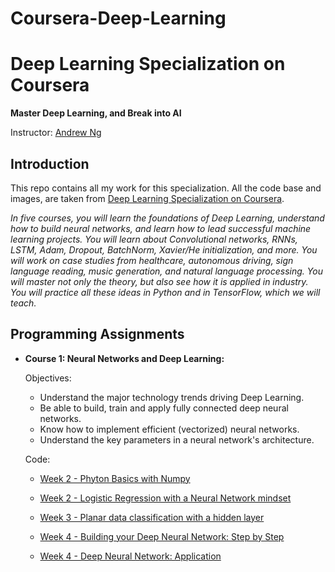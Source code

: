 # Coursera-Deep-Learning

# Deep Learning Specialization on Coursera

**Master Deep Learning, and Break into AI**

Instructor: [Andrew Ng](http://www.andrewng.org/)

## Introduction

This repo contains all my work for this specialization. All the code base and images, are taken from [Deep Learning Specialization on Coursera](https://www.coursera.org/specializations/deep-learning).

*In five courses, you will learn the foundations of Deep Learning, understand how to build neural networks, and learn how to lead successful machine learning projects. You will learn about Convolutional networks, RNNs, LSTM, Adam, Dropout, BatchNorm, Xavier/He initialization, and more. You will work on case studies from healthcare, autonomous driving, sign language reading, music generation, and natural language processing. You will master not only the theory, but also see how it is applied in industry. You will practice all these ideas in Python and in TensorFlow, which we will teach.*

## Programming Assignments

- **Course 1: Neural Networks and Deep Learning:**

  Objectives:
  + Understand the major technology trends driving Deep Learning.
  + Be able to build, train and apply fully connected deep neural networks. 
  + Know how to implement efficient (vectorized) neural networks. 
  + Understand the key parameters in a neural network's architecture. 

  Code:
  + [Week 2 - Phyton Basics with Numpy](https://github.com/aeroDeepFlow/Coursera-Deep-Learning/blob/master/Course%201%20Neural%20Networks%20and%20Deep%20Learning/Building%20your%20Deep%20Neural%20Network%20-%20Step%20by%20Step.ipynb)

  + [Week 2 - Logistic Regression with a Neural Network mindset]()
  + [Week 3 - Planar data classification with a hidden layer](https://github.com/aeroDeepFlow/Coursera-Deep-Learning/blob/master/Course%201%20Neural%20Networks%20and%20Deep%20Learning/Planar%20data%20classification%20with%20one%20hidden%20layer.ipynb)
  + [Week 4 - Building your Deep Neural Network: Step by Step](https://github.com/aeroDeepFlow/Coursera-Deep-Learning/blob/master/Course%201%20Neural%20Networks%20and%20Deep%20Learning/Building%20your%20Deep%20Neural%20Network%20-%20Step%20by%20Step.ipynb)
  + [Week 4 - Deep Neural Network: Application](https://github.com/aeroDeepFlow/Coursera-Deep-Learning/blob/master/Course%201%20Neural%20Networks%20and%20Deep%20Learning/Deep%20Neural%20Network%20-%20Application.ipynb)
